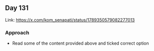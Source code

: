 ## Day 131

Link: https://x.com/kom_senapati/status/1789350579082277013

### Approach

- Read some of the content provided above and ticked correct option
